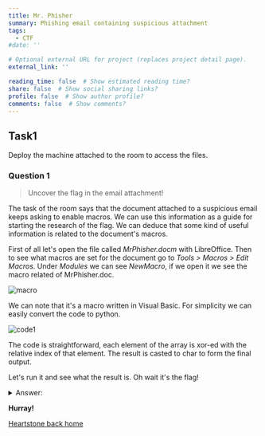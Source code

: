 ```yaml
---
title: Mr. Phisher
summary: Phishing email containing suspicious attachment
tags:
  - CTF
#date: ''

# Optional external URL for project (replaces project detail page).
external_link: ''

reading_time: false  # Show estimated reading time?
share: false  # Show social sharing links?
profile: false  # Show author profile?
comments: false  # Show comments?
---
```

## Task1
Deploy the machine attached to the room to access the files. 
### Question 1
> Uncover the flag in the email attachment!

The task of the room says that the document attached to a suspicious email keeps asking to enable macros.
We can use this information as a guide for starting the research of the flag. We can deduce that some kind of useful information is related to the document's macros.

First of all let's open the file called *MrPhisher.docm* with LibreOffice. Then to see what macros are set for the document go to *Tools > Macros > Edit Macros*.
Under *Modules* we can see *NewMacro*, if we open it we see the macro related of MrPhisher.doc.

![macro](https://user-images.githubusercontent.com/70201797/180665401-31f055cb-5f80-4056-a9d9-a3e45ce1e1a9.png)

We can note that it's a macro written in Visual Basic. For simplicity we can easily convert the code to python.

![code1](https://user-images.githubusercontent.com/70201797/180665413-6ece7625-e923-4fdf-8515-eec88e8c4e44.png)

The code is straightforward, each element of the array is xor-ed with the relative index of that element. The result is casted to char to form the final output. 

Let's run it and see what the result is. Oh wait it's the flag!

<details>
  <summary>Answer:</summary>
  <p>
	flag{a39a07a239aacd40c948d852a5c9f8d1}
  </p>
</details>


**Hurray!**

[Heartstone back home](https://matteogreek.github.io/)

